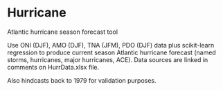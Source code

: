 Hurricane
=========

Atlantic hurricane season forecast tool

Use ONI (DJF), AMO (DJF), TNA (JFM), PDO (DJF) data plus scikit-learn regression to produce current season Atlantic hurricane forecast (named storms, hurricanes, major hurricanes, ACE). Data sources are linked in comments on HurrData.xlsx file.

Also hindcasts back to 1979 for validation purposes.
